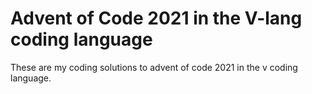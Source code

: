 # Advent of Code 2021 in the V-lang coding language
These are my coding solutions to advent of code 2021 in the v coding language. 
